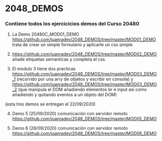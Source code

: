 # 2048_DEMOS

### Contiene todos los ejercicicios demos del Curso 20480


1. La Demo  20480C_MOD01_DEMO https://github.com/juanradev/2048_DEMOS/tree/master/MOD01_DEMO trata de crear un simple formulario y aplicarle un css simple.

2. https://github.com/juanradev/2048_DEMOS/tree/master/MOD02_DEMO añade etiquetas semanticas y completa el css.

3. El modulo 3 tiene dos practicas https://github.com/juanradev/2048_DEMOS/tree/master/MOD03_DEMO_1 (recorrido por una arry de objetos y escribir en consola) y https://github.com/juanradev/2048_DEMOS/tree/master/MOD03_DEMO_2
(que manipula el DOM añadiendo elementos br e input asi como añadiendo y quitando eventos a un objeto del DOM)

(esta tres demos se entregan el 22/09/2020)

4. Demo 5 (25/09/2020) comunicación con servidor remoto https://github.com/juanradev/2048_DEMOS/tree/master/MOD05_DEMO 

5. Demo 6 (28/09/2020) comunicación con servidor remoto https://github.com/juanradev/2048_DEMOS/tree/master/MOD06_DEMO 